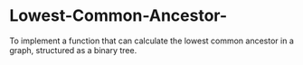 # Lowest-Common-Ancestor-
To implement a function that can calculate the lowest common ancestor in a graph, structured as a binary tree.

